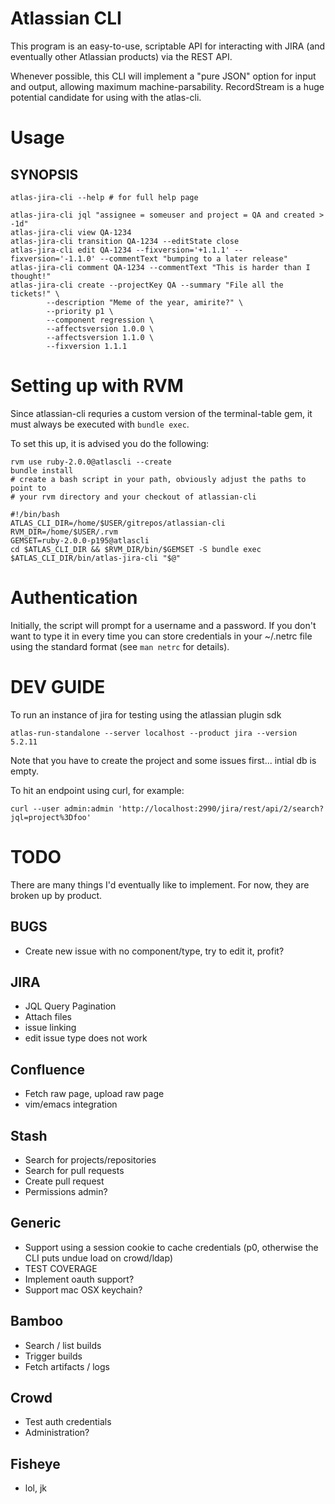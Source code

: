# Atlassian CLI

This program is an easy-to-use, scriptable API for interacting with JIRA (and
eventually other Atlassian products) via the REST API.

Whenever possible, this CLI will implement a "pure JSON" option for input and
output, allowing maximum machine-parsability.  RecordStream is a huge potential
candidate for using with the atlas-cli.

# Usage

## SYNOPSIS

    atlas-jira-cli --help # for full help page

    atlas-jira-cli jql "assignee = someuser and project = QA and created > -1d"
    atlas-jira-cli view QA-1234
    atlas-jira-cli transition QA-1234 --editState close
    atlas-jira-cli edit QA-1234 --fixversion='+1.1.1' --fixversion='-1.1.0' --commentText "bumping to a later release"
    atlas-jira-cli comment QA-1234 --commentText "This is harder than I thought!"
    atlas-jira-cli create --projectKey QA --summary "File all the tickets!" \
            --description "Meme of the year, amirite?" \
            --priority p1 \
            --component regression \
            --affectsversion 1.0.0 \
            --affectsversion 1.1.0 \
            --fixversion 1.1.1

# Setting up with RVM

Since atlassian-cli requries a custom version of the terminal-table gem, it must always be executed with `bundle exec`.

To set this up, it is advised you do the following:

    rvm use ruby-2.0.0@atlascli --create
    bundle install
    # create a bash script in your path, obviously adjust the paths to point to
    # your rvm directory and your checkout of atlassian-cli

    #!/bin/bash
    ATLAS_CLI_DIR=/home/$USER/gitrepos/atlassian-cli
    RVM_DIR=/home/$USER/.rvm
    GEMSET=ruby-2.0.0-p195@atlascli
    cd $ATLAS_CLI_DIR && $RVM_DIR/bin/$GEMSET -S bundle exec $ATLAS_CLI_DIR/bin/atlas-jira-cli "$@"

# Authentication

Initially, the script will prompt for a username and a password.  If you don't
want to type it in every time you can store credentials in your ~/.netrc file
using the standard format (see `man netrc` for details).

# DEV GUIDE

To run an instance of jira for testing using the atlassian plugin sdk

    atlas-run-standalone --server localhost --product jira --version 5.2.11

Note that you have to create the project and some issues first... intial db is empty.

To hit an endpoint using curl, for example:

    curl --user admin:admin 'http://localhost:2990/jira/rest/api/2/search?jql=project%3Dfoo'

# TODO
There are many things I'd eventually like to implement.  For now, they are
broken up by product.

## BUGS
* Create new issue with no component/type, try to edit it, profit?

## JIRA
* JQL Query Pagination
* Attach files
* issue linking
* edit issue type does not work

## Confluence
* Fetch raw page, upload raw page
* vim/emacs integration

## Stash
* Search for projects/repositories
* Search for pull requests
* Create pull request
* Permissions admin?

## Generic
* Support using a session cookie to cache credentials (p0, otherwise the CLI puts undue load on crowd/ldap)
* TEST COVERAGE
* Implement oauth support?
* Support mac OSX keychain?

## Bamboo
* Search / list builds
* Trigger builds
* Fetch artifacts / logs

## Crowd
* Test auth credentials
* Administration?

## Fisheye
* lol, jk

